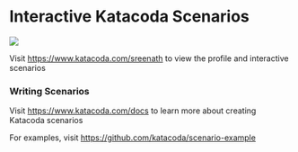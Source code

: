 # Interactive Katacoda Scenarios

[![](http://shields.katacoda.com/katacoda/sreenath/count.svg)](https://www.katacoda.com/sreenath "Get your profile on Katacoda.com")

Visit https://www.katacoda.com/sreenath to view the profile and interactive scenarios

### Writing Scenarios
Visit https://www.katacoda.com/docs to learn more about creating Katacoda scenarios

For examples, visit https://github.com/katacoda/scenario-example
